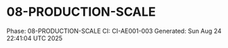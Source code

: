# 08-PRODUCTION-SCALE
Phase: 08-PRODUCTION-SCALE
CI: CI-AE001-003
Generated: Sun Aug 24 22:41:04 UTC 2025

